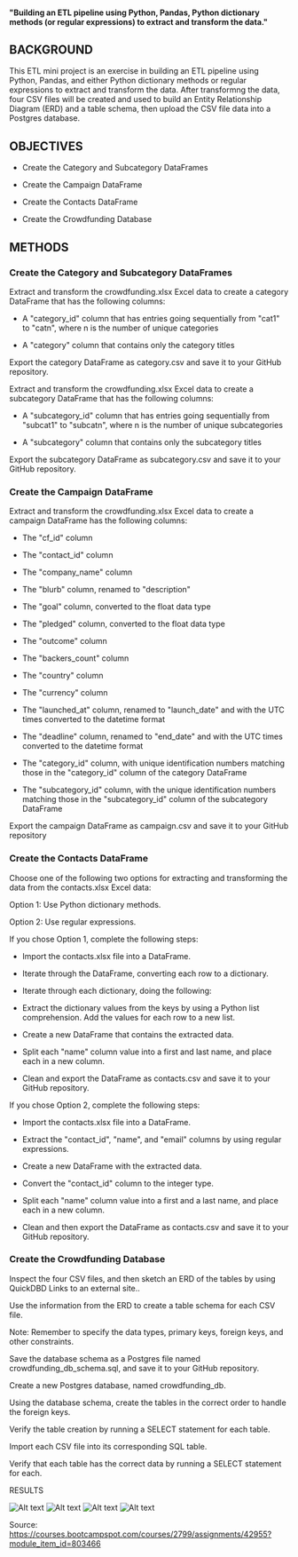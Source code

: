 #### "Building an ETL pipeline using Python, Pandas, Python dictionary methods (or regular expressions) to extract and transform the data."

## BACKGROUND

This ETL mini project is an exercise in building an ETL pipeline using Python, Pandas, and either Python dictionary methods or regular expressions to extract and transform the data. After transformng the data, four CSV files will be created and used to build an Entity Relationship Diagram (ERD) and a table schema, then upload the CSV file data into a Postgres database.

## OBJECTIVES

- Create the Category and Subcategory DataFrames

- Create the Campaign DataFrame

- Create the Contacts DataFrame

- Create the Crowdfunding Database

## METHODS

### Create the Category and Subcategory DataFrames

Extract and transform the crowdfunding.xlsx Excel data to create a category DataFrame that has the following columns:

- A "category_id" column that has entries going sequentially from "cat1" to "catn", where n is the number of unique categories

- A "category" column that contains only the category titles

Export the category DataFrame as category.csv and save it to your GitHub repository.

Extract and transform the crowdfunding.xlsx Excel data to create a subcategory DataFrame that has the following columns:

- A "subcategory_id" column that has entries going sequentially from "subcat1" to "subcatn", where n is the number of unique subcategories

- A "subcategory" column that contains only the subcategory titles

Export the subcategory DataFrame as subcategory.csv and save it to your GitHub repository.

### Create the Campaign DataFrame

Extract and transform the crowdfunding.xlsx Excel data to create a campaign DataFrame has the following columns:

- The "cf_id" column

- The "contact_id" column

- The "company_name" column

- The "blurb" column, renamed to "description"

- The "goal" column, converted to the float data type

- The "pledged" column, converted to the float data type

- The "outcome" column

- The "backers_count" column

- The "country" column

- The "currency" column

- The "launched_at" column, renamed to "launch_date" and with the UTC times converted to the datetime format

- The "deadline" column, renamed to "end_date" and with the UTC times converted to the datetime format

- The "category_id" column, with unique identification numbers matching those in the "category_id" column of   the category DataFrame

- The "subcategory_id" column, with the unique identification numbers matching those in the "subcategory_id" column of the subcategory DataFrame

Export the campaign DataFrame as campaign.csv and save it to your GitHub repository

### Create the Contacts DataFrame

Choose one of the following two options for extracting and transforming the data from the contacts.xlsx Excel data:

Option 1: Use Python dictionary methods.

Option 2: Use regular expressions.

If you chose Option 1, complete the following steps:

- Import the contacts.xlsx file into a DataFrame.

- Iterate through the DataFrame, converting each row to a dictionary.

- Iterate through each dictionary, doing the following:

- Extract the dictionary values from the keys by using a Python list comprehension.
   Add the values for each row to a new list.

- Create a new DataFrame that contains the extracted data.

- Split each "name" column value into a first and last name, and place each in a new column.

- Clean and export the DataFrame as contacts.csv and save it to your GitHub repository.

If you chose Option 2, complete the following steps:

- Import the contacts.xlsx file into a DataFrame.

- Extract the "contact_id", "name", and "email" columns by using regular expressions.

- Create a new DataFrame with the extracted data.

- Convert the "contact_id" column to the integer type.

- Split each "name" column value into a first and a last name, and place each in a new column.

- Clean and then export the DataFrame as contacts.csv and save it to your GitHub repository.

### Create the Crowdfunding Database

Inspect the four CSV files, and then sketch an ERD of the tables by using QuickDBD Links to an external site..

Use the information from the ERD to create a table schema for each CSV file.

Note: Remember to specify the data types, primary keys, foreign keys, and other constraints.

Save the database schema as a Postgres file named crowdfunding_db_schema.sql, and save it to your GitHub repository.

Create a new Postgres database, named crowdfunding_db.

Using the database schema, create the tables in the correct order to handle the foreign keys.

Verify the table creation by running a SELECT statement for each table.

Import each CSV file into its corresponding SQL table.

Verify that each table has the correct data by running a SELECT statement for each.


RESULTS

![Alt text](DataFrames/category_df.png)
![Alt text](DataFrames/subcategory_df.png)
![Alt text](DataFrames/campaign_df.png)
![Alt text](DataFrames/contacts_df.png)

Source: https://courses.bootcampspot.com/courses/2799/assignments/42955?module_item_id=803466
